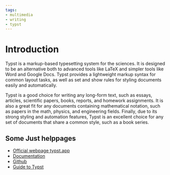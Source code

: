 ```yaml
---
tags:
- multimedia
- writing
- typst
---
```

# Introduction

Typst is a markup-based typesetting system for the sciences. It is designed to be an alternative both to advanced tools like LaTeX and simpler tools like Word and Google Docs. Typst provides a lightweight markup syntax for common layout tasks, as well as set and show rules for styling documents easily and automatically.

Typst is a good choice for writing any long-form text, such as essays, articles, scientific papers, books, reports, and homework assignments. It is also a great fit for any documents containing mathematical notation, such as papers in the math, physics, and engineering fields. Finally, due to its strong styling and automation features, Typst is an excellent choice for any set of documents that share a common style, such as a book series.

## Some Just helppages

- [Official webpage typst.app](https://typst.app)
- [Documentation](https://typst.app/docs/)
- [Github](https://github.com/typst/)
- [Guide to Typst]({{base_repo_file}}/docs/multimedia/writing/typst/docs/guide-to-typst.pdf)
